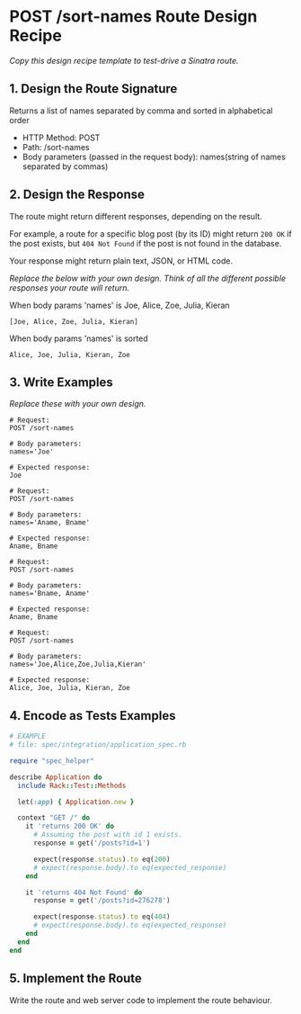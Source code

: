 # POST /sort-names Route Design Recipe

_Copy this design recipe template to test-drive a Sinatra route._

## 1. Design the Route Signature

Returns a list of names separated by comma and sorted in alphabetical order
  * HTTP Method: POST 
  * Path: /sort-names
  * Body parameters (passed in the request body):
    names(string of names separated by commas)
    

## 2. Design the Response

The route might return different responses, depending on the result.

For example, a route for a specific blog post (by its ID) might return `200 OK` if the post exists, but `404 Not Found` if the post is not found in the database.

Your response might return plain text, JSON, or HTML code. 

_Replace the below with your own design. Think of all the different possible responses your route will return._


When body params 'names' is Joe, Alice, Zoe, Julia, Kieran
```
[Joe, Alice, Zoe, Julia, Kieran]
```

When body params 'names' is sorted 
```
Alice, Joe, Julia, Kieran, Zoe
```

## 3. Write Examples

_Replace these with your own design._

```
# Request:
POST /sort-names

# Body parameters:
names='Joe'

# Expected response:
Joe
```

```
# Request:
POST /sort-names

# Body parameters:
names='Aname, Bname'

# Expected response:
Aname, Bname
```

```
# Request:
POST /sort-names

# Body parameters:
names='Bname, Aname'

# Expected response:
Aname, Bname
```

```
# Request:
POST /sort-names

# Body parameters:
names='Joe,Alice,Zoe,Julia,Kieran'

# Expected response:
Alice, Joe, Julia, Kieran, Zoe
```

## 4. Encode as Tests Examples

```ruby
# EXAMPLE
# file: spec/integration/application_spec.rb

require "spec_helper"

describe Application do
  include Rack::Test::Methods

  let(:app) { Application.new }

  context "GET /" do
    it 'returns 200 OK' do
      # Assuming the post with id 1 exists.
      response = get('/posts?id=1')

      expect(response.status).to eq(200)
      # expect(response.body).to eq(expected_response)
    end

    it 'returns 404 Not Found' do
      response = get('/posts?id=276278')

      expect(response.status).to eq(404)
      # expect(response.body).to eq(expected_response)
    end
  end
end
```

## 5. Implement the Route

Write the route and web server code to implement the route behaviour.
